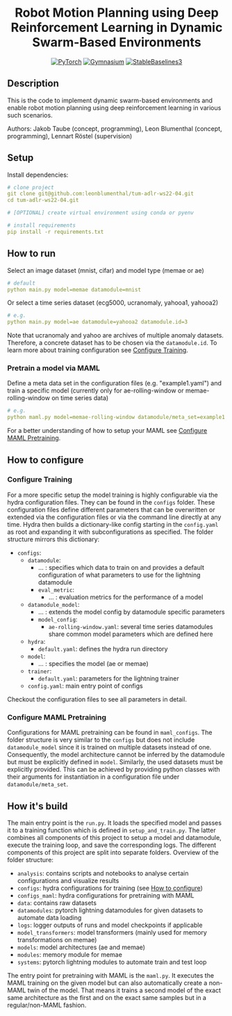 <div align="center">

# Robot Motion Planning using Deep Reinforcement Learning in Dynamic Swarm-Based Environments

<a href="https://pytorch.org/get-started/locally/"><img alt="PyTorch" src="https://img.shields.io/badge/PyTorch-ee4c2c?logo=pytorch&logoColor=white"></a>
<a href="https://gymnasium.farama.org/#"><img alt="Gymnasium" src="https://img.shields.io/badge/Gymnasium-ffffff?logo=data:image/png;base64,iVBORw0KGgoAAAANSUhEUgAAADAAAAAwCAYAAABXAvmHAAAGdElEQVRo3u3aa4xdVRUH8N%2B982BmatvpTK1khhYq0FYgZtCUmpZIgiBJqyIhQUuCRUhULErSojESSWxA1IgiCdEPftCYAj6wRtHo2GhKolZNxapQbdFShxa0AYyiIo%2FWD2tdeu%2Bde%2B49dzrIF%2F7Jycycvfba%2F%2F1Yr32Gl%2FHSonKcfU%2FEsvx5BFPYiycK%2Boyk%2FGJU8VjKP4aj%2F68JDGADrsMgfp%2FEe3AqVuAgbsG92eet%2BAjG8Qf8Cc%2FnRM7C07gNX8nfXzSszsHvTKLVFjJ9eAMm8WA%2Bk%2Fmur4V8NXXdmbrXvFjkr8YBrCwhW8G1OJTPtcrt9soc4%2BrZJn%2BpOKuLSsp%2FFLswms%2BufFcGi3KsS2eL%2FBgexckl5d%2BBBzC37t3cfHdZSR0n55hjszGBu7Gxy8kumQVSG3Ps48Ko8CiDJeW34X1t2q9JmTIYFPYzejwTuBh3lZRdJrxIXxuZvpRZVlLnXcmhENUOClZhR8nBNuNWPNtG5ll8FptK6tyRHGY8gQWKo2o9%2BrAW3ygh%2B3WsQ28J2SeSQyHaKani33iTOI%2F%2FEO7tIfy3SfYU%2FB2HS5A6nLJLsa%2Bp7QScJo7YPBE4n0ouR8pOoAfrcWMqHEwlC%2FBa4UUmcXMdgbOxswT5GnZmn1r%2F03ED3iwM97d4EpfgPyIV2SJs4vl2iufjJ0lwBeaY7gmG8R48LHKXYdwkPExZvD%2F7DKeOh1PncJ3MaI49J7lM4sfJsSXmYLdIuupt4ybc0UJ%2BAB8TidwvdPAWTXh79plKHQMtZO7IsWuoJrfdybUBFWFcN5ueswyJrb6ogMwE%2FiqMuCzWZp%2BJgvaLcsyhFjw%2FkVwbeK7B7xT78OUiihZlil%2FUmCb0CCN8VT5zNe7qZfhCga41Odbygva%2B5PoCl4rwtxd2WLUJEZU3mL5LHxZbvkUY6CP5PCQC10FxXHak7G35s3l1N6Rs0c7UcGHqqhAeYEr7CFrDWBL8rihOhkSqPIXH8SHhqeblLtTvyAKRLm8RbnQf3pnjjqXOncrlSn25QKfDx5XPTwjXu1HEhUPCi6zBfp0Do5TZn6t4r%2FBATwrPVCa41bAtuXtQ%2BVydOM%2Ffxs9qKyC2cq8ITp2wNGVrx3Al9ogj2N8FjxvwQDVJlImgRPH%2BS%2BHK3uhYIDoqgsyVJXRcKcrHWhH%2FKxHUhvAjvKIkl8O1BTyA60t0WCiMckNB%2B7iwhYE2OgZSZrxFW0UciZ3Kpe%2FXi%2BPndmztINyfK9Up2n6tg8w1KVOEishWv6mzPW3F5%2BF1wqh62gh%2FEl%2FWuTBfLAx7pEXbSLYt7qCjF%2Ffh3W1kepLz2XKmuxTn3aeKbS97NjeLvKV%2BQXrz3eaSOk7KyQ4XtK9Kzi%2Fs0lr8XOttu0c546yhmn1uFztWyd%2FvUc7N1vApjblQDT3JtSF1qeYKNVdKC0VkbGeYrTAgjsGt%2BeyYgY5FIlid0PR%2BU3KdthgjIuxfXvfuXfhSlwPXT%2F7xfBbOUMd9oqip4fLkOFLUYVwEmRvFud0mioxuUMF5%2BLO4H70lfz9P93exHxDZZ69Iu%2Fdq7YIbMA%2Ffwv2K73haoSqi6nb8E%2BfUta0WZej2lClrC6vEhdj9yWleN6t4gaiJ94hUY0IkZP25IgMiVT5XGNw%2B%2FBrvFQGvHn25GOuTzL7sc27qGEid%2FTnGRI75R5H4na9g99ptaQ%2F%2BgrfhLaLIOEljwvV0kv0eviMi45L8%2B6wmXQfwGlFfn5J614kivt7AnxPG%2B0P8VHiwM8qufPPk9uOVde%2BqjhX6%2FQULsDh3rR69wpsNtZCvpK7B1F1%2FvM4QpWch2qWvR0UAW%2BJYsnfE9CuVZjwlatb6q5DaCj9TMM4zBbpWiGNUiE7GNKm7Wpcw4KrG2%2BnxXITnutR1Mb7fZZ8GnCYMrqfLfttFul3DRpGkdYNZudytiHuibj82rHcs66yK%2BqFTnduM63TOkkthuTDAsl9nCGN9RHibCzQlXiWwVLjdE2djAsSt2W8UZ4etcIWoIQ6IlL0sFolje8lskSeO0ibh88sehTFxu7xba%2FfZCufkhK%2BaTfL1OF8Eq604U2vjno8PiiNwFT6TE1%2BnddFeFf7%2BbpGordYFZvqh%2B4okOT%2FJPSqC0KvFuf2BSL4OZp%2FX49PCr%2B%2FJPkfEd7Mz8S98Dl%2FVOc4c9wTq%2B44Kg1sovr5MiSNQ9LV9gXAKtX81OCQyzL%2BZ4b8avIyXGv8D4JVZRvGBQW4AAAAASUVORK5CYII%3D"></a>
<a href="https://stable-baselines3.readthedocs.io/en/master/#"><img alt="StableBaselines3" src="https://img.shields.io/badge/StableBaselines3-b0b3e6"></a>
</div>

## Description
This is the code to implement dynamic swarm-based environments and enable robot motion planning using deep reinforcement learning in various such scenarios.

Authors: Jakob Taube (concept, programming), Leon Blumenthal (concept, programming), Lennart Röstel (supervision)

## Setup
Install dependencies:
```yaml
# clone project
git clone git@github.com:leonblumenthal/tum-adlr-ws22-04.git
cd tum-adlr-ws22-04.git

# [OPTIONAL] create virtual environment using conda or pyenv

# install requirements
pip install -r requirements.txt
```

## How to run

Select an image dataset (mnist, cifar) and model type (memae or ae)
```yaml
# default
python main.py model=memae datamodule=mnist
```

Or select a time series dataset (ecg5000, ucranomaly, yahooa1, yahooa2)
```yaml
# e.g.
python main.py model=ae datamodule=yahooa2 datamodule.id=3
```
Note that ucranomaly and yahoo are archives of multiple anomaly datasets. Therefore, a concrete dataset has to be chosen via the `datamodule.id`. To learn more about training configuration see [Configure Training](#configure-training).

### Pretrain a model via MAML

Define a meta data set in the configuration files (e.g. "example1.yaml") and train a specific model (currently only for ae-rolling-window or memae-rolling-window on time series data)
```yaml
# e.g.
python maml.py model=memae-rolling-window datamodule/meta_set=example1

```
For a better understanding of how to setup your MAML see [Configure MAML Pretraining](#configure-maml-pretraining).

## How to configure

### Configure Training
For a more specific setup the model training is highly configurable via the hydra configuration files. They can be found in the `configs` folder. These configuration files define different parameters that can be overwritten or extended via the configuration files or via the command line directly at any time. Hydra then builds a dictionary-like config starting in the `config.yaml` as root and expanding it with subconfigurations as specified.
The folder structure mirrors this dictionary:
- `configs`:
    - `datamodule`:
        - ... : specifies which data to train on and provides a default configuration of what parameters to use for the lightning datamodule
        - `eval_metric`:
            - ... : evaluation metrics for the performance of a model
    - `datamodule_model`:
        - ... : extends the model config by datamodule specific parameters
        - `model_config`:
            - `ae-rolling-window.yaml`: several time series datamodules share common model parameters which are defined here
    - `hydra`:
        - `default.yaml`: defines the hydra run directory
    - `model`:
        - ... : specifies the model (ae or memae)
    - `trainer`: 
        - `default.yaml`: parameters for the lightning trainer
    - `config.yaml`: main entry point of configs

Checkout the configuration files to see all parameters in detail.

### Configure MAML Pretraining
Configurations for MAML pretraining can be found in `maml_configs`. The folder structure is very similar to the `configs` but does not include `datamodule_model` since it is trained on multiple datasets instead of one. Consequently, the model architecture cannot be inferred by the datamodule but must be explicitly defined in `model`. Similarly, the used datasets must be explicitly provided. This can be achieved by providing python classes with their arguments for instantiation in a configuration file under `datamodule/meta_set`.

## How it's build
The main entry point is the `run.py`. It loads the specified model and passes it to a training function which is defined in `setup_and_train.py`. The latter combines all components of this project to setup a model and datamodule, execute the training loop, and save the corresponding logs. The different components of this project are split into separate folders. Overview of the folder structure:

- `analysis`: contains scripts and notebooks to analyse certain configurations and visualize results
- `configs`: hydra configurations for training (see [How to configure](#how-to-configure))
- `configs_maml`: hydra configurations for pretraining with MAML
- `data`: contains raw datasets
- `datamodules`: pytorch lightning datamodules for given datasets to automate data loading
- `logs`: logger outputs of runs and model checkpoints if applicable
- `model_transformers`: model transformers (mainly used for memory transformations on memae)
- `models`: model architectures (ae and memae)
- `modules`: memory module for memae
- `systems`: pytorch lightning modules to automate train and test loop

The entry point for pretraining with MAML is the `maml.py`. It executes the MAML training on the given model but can also automatically create a non-MAML twin of the model. That means it trains a second model of the exact same architecture as the first and on the exact same samples but in a regular/non-MAML fashion.
<br>
